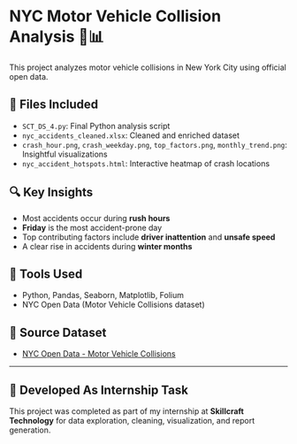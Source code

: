 # NYC Motor Vehicle Collision Analysis 🚗📊

This project analyzes motor vehicle collisions in New York City using official open data.

## 📁 Files Included

- `SCT_DS_4.py`: Final Python analysis script
- `nyc_accidents_cleaned.xlsx`: Cleaned and enriched dataset
- `crash_hour.png`, `crash_weekday.png`, `top_factors.png`, `monthly_trend.png`: Insightful visualizations
- `nyc_accident_hotspots.html`: Interactive heatmap of crash locations

## 🔍 Key Insights

- Most accidents occur during **rush hours**
- **Friday** is the most accident-prone day
- Top contributing factors include **driver inattention** and **unsafe speed**
- A clear rise in accidents during **winter months**

## 📌 Tools Used

- Python, Pandas, Seaborn, Matplotlib, Folium
- NYC Open Data (Motor Vehicle Collisions dataset)

## 🔗 Source Dataset

- [NYC Open Data - Motor Vehicle Collisions](https://data.cityofnewyork.us/Transportation/Motor-Vehicle-Collisions-Crashes/h9gi-nx95)

---

## 🧠 Developed As Internship Task

This project was completed as part of my internship at **Skillcraft Technology** for data exploration, cleaning, visualization, and report generation.
